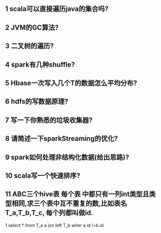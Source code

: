 
## 1 scala可以直接遍历java的集合吗?


## 2 JVM的GC算法?

## 3 二叉树的遍历?

## 4 spark有几种shuffle?

## 5 Hbase一次写入几个T的数据怎么平均分布?

## 6 hdfs的写数据原理?

## 7 写一下你熟悉的垃圾收集器?

## 8 请简述一下sparkStreaming的优化?

## 9 spark如何处理非结构化数据(给出思路)?

## 10 scala写一个快速排序?

## 11 ABC三个hive表 每个表 中都只有一列int类型且类型相同,求三个表中互不重复的数,比如表名T_a,T_b,T_c, 每个列都叫做id.

  1 select * from T_a a jon left T_b wher a.id !=b.id 

